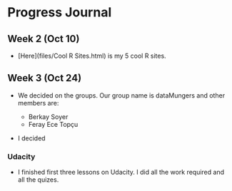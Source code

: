 # Progress Journal

## Week 2 (Oct 10)

+ [Here](files/Cool R Sites.html) is my 5 cool R sites. 

## Week 3 (Oct 24)

+ We decided on the groups. Our group name is dataMungers and other members are:

    + Berkay Soyer
    + Feray Ece Topçu

+ I decided 

### Udacity 

+ I finished first three lessons on Udacity. I did all the work required and all the quizes.


